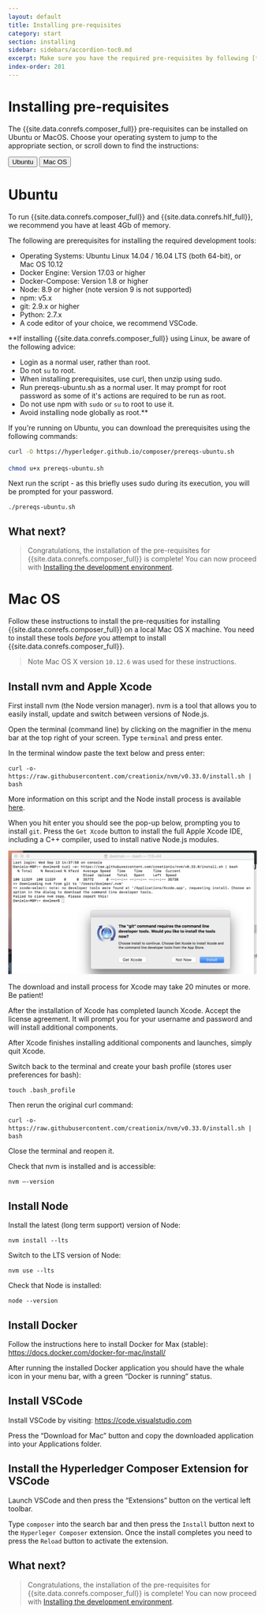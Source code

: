 ```yaml
---
layout: default
title: Installing pre-requisites
category: start
section: installing
sidebar: sidebars/accordion-toc0.md
excerpt: Make sure you have the required pre-requisites by following [**Installing pre-requisites**](../installing/installing-prereqs.html).
index-order: 201
---
```


# Installing pre-requisites

The {{site.data.conrefs.composer_full}} pre-requisites can be installed on Ubuntu or MacOS.  Choose your operating system to jump to the appropriate section, or scroll down to find the instructions:

<a href=#ubuntu><button class="secondary">Ubuntu</button></a> <a href=#macos><button class="secondary">Mac OS</button></a>

<a name="ubuntu"></a>
# Ubuntu

To run {{site.data.conrefs.composer_full}} and {{site.data.conrefs.hlf_full}}, we recommend you have at least 4Gb of memory.

The following are prerequisites for installing the required development tools:

- Operating Systems: Ubuntu Linux 14.04 / 16.04 LTS (both 64-bit), or Mac OS 10.12
- Docker Engine: Version 17.03 or higher
- Docker-Compose: Version 1.8 or higher
- Node: 8.9 or higher (note version 9 is not supported)
- npm: v5.x
- git: 2.9.x or higher
- Python: 2.7.x
- A code editor of your choice, we recommend VSCode.

**If installing {{site.data.conrefs.composer_full}} using Linux, be aware of the following advice:

- Login as a normal user, rather than root.
- Do not `su` to root.
- When installing prerequisites, use curl, then unzip using sudo.
- Run prereqs-ubuntu.sh as a normal user. It may prompt for root password as some of it's actions are required to be run as root.
- Do not use npm with `sudo` or `su` to root to use it.
- Avoid installing node globally as root.**

If you're running on Ubuntu, you can download the prerequisites using the following commands:

```bash
curl -O https://hyperledger.github.io/composer/prereqs-ubuntu.sh

chmod u+x prereqs-ubuntu.sh
```

Next run the script - as this briefly uses sudo during its execution, you will be prompted for your password.

```
./prereqs-ubuntu.sh
```

## What next?

> Congratulations, the installation of the pre-requisites for {{site.data.conrefs.composer_full}} is complete! You can now proceed with [Installing the development environment](../installing/development-tools.html).

<a name="macos"></a>
# Mac OS

Follow these instructions to install the pre-requsities for installing {{site.data.conrefs.composer_full}} on a local Mac OS X machine. You need to install these tools *before* you attempt to install {{site.data.conrefs.composer_full}}.

> Note Mac OS X version `10.12.6` was used for these instructions.

## Install nvm and Apple Xcode

First install nvm (the Node version manager). nvm is a tool that allows you to easily install, update and switch between versions of Node.js.

Open the terminal (command line) by clicking on the magnifier in the menu bar at the top right of your screen. Type `terminal` and press enter.

In the terminal window paste the text below and press enter:

```
curl -o- https://raw.githubusercontent.com/creationix/nvm/v0.33.0/install.sh | bash
```

More information on this script and the Node install process is available [here](https://nodesource.com/blog/installing-node-js-tutorial-using-nvm-on-mac-os-x-and-ubuntu/).

When you hit enter you should see the pop-up below, prompting you to install `git`. Press the `Get Xcode` button to install the full Apple Xcode IDE, including a C++ compiler, used to install native Node.js modules.

![Image of prompt to install xCode](../installing/install_xcode.png)

The download and install process for Xcode may take 20 minutes or more. Be patient!

After the installation of Xcode has completed launch Xcode. Accept the license agreement. It will prompt you for your username and password and will install additional components.

After Xcode finishes installing additional components and launches, simply quit Xcode.

Switch back to the terminal and create your bash profile (stores user preferences for bash):

```
touch .bash_profile
```

Then rerun the original curl command:

```
curl -o- https://raw.githubusercontent.com/creationix/nvm/v0.33.0/install.sh | bash
```

Close the terminal and reopen it.

Check that nvm is installed and is accessible:

```
nvm —-version
```

## Install Node

Install the latest (long term support) version of Node:

```
nvm install --lts
```

Switch to the LTS version of Node:

```
nvm use --lts
```

Check that Node is installed:

```
node --version
```

## Install Docker

Follow the instructions here to install Docker for Max (stable):
https://docs.docker.com/docker-for-mac/install/

After running the installed Docker application you should have the whale icon in your menu bar, with a green “Docker is running” status.

## Install VSCode

Install VSCode by visiting:
https://code.visualstudio.com

Press the “Download for Mac” button and copy the downloaded application into your Applications folder.

## Install the Hyperledger Composer Extension for VSCode

Launch VSCode and then press the “Extensions” button on the vertical left toolbar.

Type `composer` into the search bar and then press the `Install` button next to the `Hyperleger Composer` extension. Once the install completes you need to press the `Reload` button to activate the extension.

## What next?

> Congratulations, the installation of the pre-requisites for {{site.data.conrefs.composer_full}} is complete! You can now proceed with [Installing the development environment](../installing/development-tools.html).
